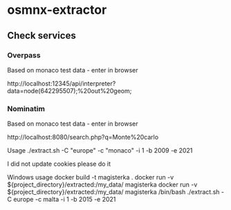 # osmnx-extractor

## Check services

### Overpass

Based on monaco test data - enter in browser

http://localhost:12345/api/interpreter?data=node(642295507);%20out%20geom;

### Nominatim

Based on monaco test data - enter in browser

http://localhost:8080/search.php?q=Monte%20carlo


Usage
./extract.sh -C "europe" -c "monaco" -i 1 -b 2009 -e 2021

I did not update cookies please do it


Windows usage
docker build -t magisterka .
docker run -v ${project_directory}/extracted:/my_data/ magisterka
docker run -v ${project_directory}/extracted:/my_data/ magisterka /bin/bash ./extract.sh -C europe -c malta -i 1 -b 2015 -e 2021
